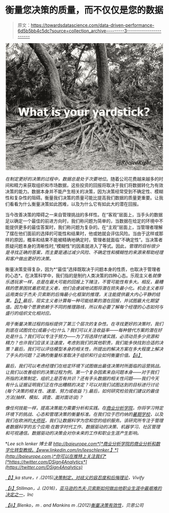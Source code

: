 # 衡量您决策的质量，而不仅仅是您的数据

> 原文：<https://towardsdatascience.com/data-driven-performance-6d5b5bb4c5dc?source=collection_archive---------3----------------------->

![](img/9e33074de566f25c535c12425ea23a13.png)

*在制定更好的决策的过程中，数据总是处于次要地位*。随着公司花费越来越多的时间和精力来获取组织和市场数据，这些投资的回报将取决于我们将数据转化为有效决策的能力。数据本身并不能产生相关的决策，因为决策经常受到不确定性、模糊性和复杂性的阻碍。衡量我们决策的质量可能比提高我们数据的质量更重要。让我们看看为什么衡量决策如此困难，以及为什么它有如此大的潜在回报。

当今改善决策的障碍之一来自管理挑战的多样性。在“客观”层面上，当手头的数据足以确定一个最佳的前进方向时，我们称问题为简单的，当数据在给定的环境中不能提供更多的最佳答案时，我们称问题为复杂的。在“主观”层面上，当管理者理解了摆在他们面前的选择的可能性和结果时，他或她就会评估风险。当由于这样或那样的原因，概率和结果不能被精确地确定时，管理者就面临“不确定性”。当决策者质疑问题本身的清晰性时,“模糊性”的因素就进入了等式。因此，*管理的目标很少是寻找正确的答案，而主要是通过减少风险、不确定性和模糊性的来源来帮助经理和客户做出更好的决策。*

衡量决策变得复杂，因为*“最佳”选择既取决于问题本身的性质，也取决于管理者的心态*。在决策科学中，我们指的是制约人类决策的四种心态。乐观主义者*就像乐透玩家一样，总是在最大可能的回报上下赌注，不管可能性有多大。相反，最糟糕的愿景困扰着悲观主义者，他们会虔诚地试图将潜在损失最小化。*机会主义者*将运用类似于杰夫·贝索斯的后悔最小化框架的推理，关注能提供最大内心平静的结果。[【ii】](#_edn2)最后，*现实主义者*计算每一种可能结果的潜在回报，并试图最大化期望值。因为每个愿景依赖于不同的推理路线，所以有必要了解每个经理的心态如何与盛行的组织文化相对应。*

*用于衡量决策过程的指标提供了第三个层次的复杂性。在寻找更好的决策时，我们到底在试图优化(或最小化)什么？我们可以关注收益率——每种替代方案的潜在好处是什么？我们可以专注于努力——为了将选择付诸实践，必须动员多少资源和精力？也许我们应该关注速度，考虑到我们的其他职责，我们能多快找到合适的决策？最后，我们可以评估模型本身的相关性，所提出的解决方案在多大程度上解决了手头的问题？正确的衡量标准取决于组织和行业如何衡量价值。[【iii】](#_edn3)*

*最后，我们可以考虑经理们在给定环境下试图做出最佳决策时所面临的运营挑战。让我们以改善组织的决策过程为例。第一个复杂因素来自问题本身——对于我们所指的决策制定，组织上是否有共识？还有手头数据的相关性问题——我们今天有什么证据证明我们正在作出糟糕的决定？可以对我们试图达到的目标进行讨论(每个决策的相关性、速度、努力或收益？).最后，如何研究检验我们建议的最佳方法(抽样、模拟、调查、面对面访谈)？*

*像任何技能一样，提高决策能力需要分析和实践。在[商业分析学院](http://baieurope.com/)，你将学习特定环境下的挑战、心态和管理决策的衡量标准。在我们位于巴约纳的[暑期学校](http://baisummer.com/)，以及我们在欧洲的[大师班](http://baimaster.com/)，我们让数据科学为您和您的组织服务。该研究所专注于管理者数据科学的五个应用:在数字时代工作、数据驱动的决策、机器学习、社区管理和可视通信。数据驱动的决策会对你未来的工作和职业生涯产生影响。*

**Lee sch lenker 博士是 http://baieurope.com*[*商业分析学院的商业分析和数字化转型教授。【www.linkedin.com/in/leeschlenker.】*](http://baieurope.com.)*你可以在推特上关注我们*[*https://twitter.com/DSign4Analytics*](https://twitter.com/DSign4Analytics)*

*[【I】](#_ednref1)ka sture，r .(2015)[决策制定，对歧义的容忍度和后悔理论](https://vivifychangecatalyst.wordpress.com/2015/02/08/decision-making-tolerance-to-ambiguity-and-regret-theory/)，Vivify*

*[【ii】](#_ednref2)Stillman，J. (2016)，[亚马逊的杰夫·贝索斯如何做出他职业生涯中最艰难的决定之一](https://www.inc.com/jessica-stillman/jeff-bezos-this-is-how-to-avoid-regret.html)，Inc*

*[【iii】](#_ednref3)Blenko，m . and Mankins m .(2012)[衡量决策有效性](http://www.bain.com/publications/articles/measuring-decision-effectiveness.aspx)，贝恩公司*